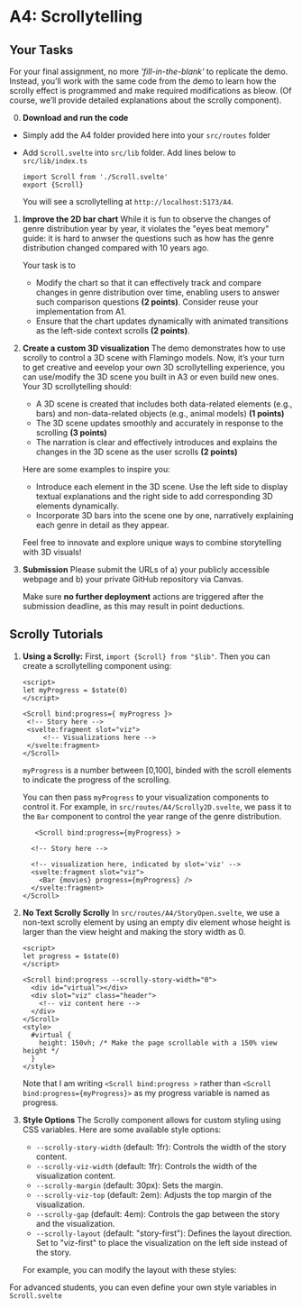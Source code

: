# A4: Scrollytelling

## Your Tasks
For your final assignment, no more *'fill-in-the-blank'* to replicate the demo. Instead, you’ll work with the same code from the demo to learn how the scrolly effect is programmed and make required modifications as bleow. (Of course, we’ll provide detailed explanations about the scrolly component).

0. **Download and run the code**
- Simply add the A4 folder provided here into your `src/routes` folder
- Add `Scroll.svelte` into `src/lib` folder. Add lines below to `src/lib/index.ts`
  ``` 
  import Scroll from './Scroll.svelte'
  export {Scroll}
  ``` 
  

  You will see a scrollytelling at `http://localhost:5173/A4`.

1. **Improve the 2D bar chart** 
   While it is fun to observe the changes of genre distribution year by year, it violates the "eyes beat memory" guide: it is hard to anwser the questions such as how has the genre distribution changed compared with 10 years ago. 

   Your task is to 
   - Modify the chart so that it can effectively track and compare changes in genre distribution over time, enabling users to answer such comparison questions **(2 points)**. Consider reuse your implementation from A1.
   - Ensure that the chart updates dynamically with animated transitions as the left-side context scrolls **(2 points)**.

2. **Create a custom 3D visualization**
   The demo demonstrates how to use scrolly to control a 3D scene with Flamingo models.
   Now, it’s your turn to get creative and eevelop your own 3D scrollytelling experience, you can use/modify the 3D scene you built in A3 or even build new ones.
   Your 3D scrollytelling should:
   - A 3D scene is created that includes both data-related elements (e.g., bars) and non-data-related objects (e.g., animal models) **(1 points)**
   - The 3D scene updates smoothly and accurately in response to the scrolling **(3 points)**
   - The narration is clear and effectively introduces and explains the changes in the 3D scene as the user scrolls **(2 points)**

   Here are some examples to inspire you:

   - Introduce each element in the 3D scene. Use the left side to display textual explanations and the right side to add corresponding 3D elements dynamically.
   - Incorporate 3D bars into the scene one by one, narratively explaining each genre in detail as they appear.
  
    Feel free to innovate and explore unique ways to combine storytelling with 3D visuals!

3. **Submission**
   Please submit the URLs of a) your publicly accessible webpage and b) your private GitHub repository via Canvas. 
   
   Make sure **no further deployment** actions are triggered after the submission deadline, as this may result in point deductions.


## Scrolly Tutorials
1. **Using a Scrolly:**
   First, `import {Scroll} from "$lib"`. Then you can create a scrollytelling component using:
   ```svelte
   <script>
   let myProgress = $state(0)
   </script>

   <Scroll bind:progress={ myProgress }>
   	<!-- Story here -->
   	<svelte:fragment slot="viz">
   		<!-- Visualizations here -->
   	</svelte:fragment>
   </Scroll>
   ```

   `myProgress` is a number between [0,100], binded with the scroll elements to indicate the progress of the scrolling.

   You can then pass  `myProgress`  to your visualization components to control it.
   For example, in `src/routes/A4/Scrolly2D.svelte`, we pass it to the `Bar` component to control the year range of the genre distribution.

   ```svelte
      <Scroll bind:progress={myProgress} >
     
     <!-- Story here -->
     
     <!-- visualization here, indicated by slot='viz' -->
     <svelte:fragment slot="viz">
       <Bar {movies} progress={myProgress} />
     </svelte:fragment>
   </Scroll>
   ```
2. **No Text Scrolly Scrolly**
   In `src/routes/A4/StoryOpen.svelte`, we use a non-text scrolly element by using an empty div element whose height is larger than the view height and making the story width as 0.

   ```svelte
   <script>
   let progress = $state(0)
   </script>

   <Scroll bind:progress --scrolly-story-width="0">
     <div id="virtual"></div>
     <div slot="viz" class="header">
       <!-- viz content here -->
     </div>
   </Scroll>
   <style>
     #virtual {
       height: 150vh; /* Make the page scrollable with a 150% view height */
     }
   </style>
   ```
   Note that I am writing `<Scroll bind:progress >` rather than `<Scroll bind:progress={myProgress}>` as my progress variable is named as progress.

3. **Style Options**
The Scrolly component allows for custom styling using CSS variables. Here are some available style options:

   - `--scrolly-story-width` (default: 1fr): Controls the width of the story content.
   - `--scrolly-viz-width` (default: 1fr): Controls the width of the visualization content.
   - `--scrolly-margin` (default: 30px): Sets the margin.
   - `--scrolly-viz-top` (default: 2em): Adjusts the top margin of the visualization.
   - `--scrolly-gap` (default: 4em): Controls the gap between the story and the visualization.
   - `--scrolly-layout` (default: "story-first"): Defines the layout direction. Set to "viz-first" to place the visualization on the left side instead of the story.
  
   For example, you can modify the layout with these styles:


For advanced students, you can even define your own style variables in  `Scroll.svelte`

